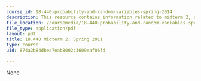 ```yaml
---
course_id: 18-440-probability-and-random-variables-spring-2014
description: This resource contains information related to midterm 2, spring 2011.
file_location: /coursemedia/18-440-probability-and-random-variables-spring-2014/874a2b84dbea7eab8002c3609eaf06fd_MIT18_440S14_mid2_s2011.pdf
file_type: application/pdf
layout: pdf
title: 18.440 Midterm 2, Spring 2011
type: course
uid: 874a2b84dbea7eab8002c3609eaf06fd

---
```

None